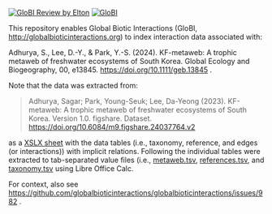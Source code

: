 [![GloBI Review by Elton](../../actions/workflows/review.yml/badge.svg)](../../actions/workflows/review.yml) [![GloBI](https://api.globalbioticinteractions.org/interaction.svg?accordingTo=globi:globalbioticinteractions/kf-metaweb)](https://globalbioticinteractions.org/?accordingTo=globi:globalbioticinteractions/kf-metaweb) 

This repository enables Global Biotic Interactions (GloBI, http://globalbioticinteractions.org) to index interaction data associated with:

Adhurya, S., Lee, D.-Y., & Park, Y.-S. (2024). KF-metaweb: A trophic metaweb of freshwater ecosystems of South Korea. Global Ecology and Biogeography, 00, e13845. https://doi.org/10.1111/geb.13845 .

Note that the data was extracted from:

> Adhurya, Sagar; Park, Young-Seuk; Lee, Da-Yeong (2023). KF-metaweb: A trophic metaweb of freshwater ecosystems of South Korea. Version 1.0. figshare. Dataset. https://doi.org/10.6084/m9.figshare.24037764.v2

as a [XSLX sheet](Final%20metaweb.xlsx) with the data tables (i.e., taxonomy, reference, and edges (or interactions)) with implicit relations. Following the individual tables were extracted to tab-separated value files (i.e., [metaweb.tsv](metaweb.tsv), [references.tsv](references.tsv), and [taxonomy.tsv](taxonomy.tsv) using Libre Office Calc.

For context, also see https://github.com/globalbioticinteractions/globalbioticinteractions/issues/982 .
